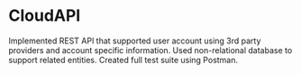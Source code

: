# CloudAPI
Implemented REST API that supported user account using 3rd party providers and account specific information. Used non-relational database to support related entities. Created full test suite using Postman. 

